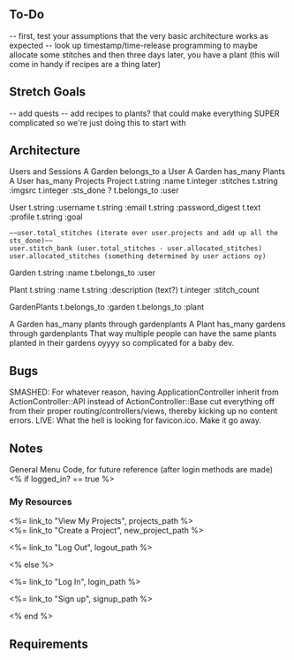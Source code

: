 ## To-Do
-- first, test your assumptions that the very basic architecture works as expected
-- look up timestamp/time-release programming to maybe allocate some stitches and then three days later, you have a plant (this will come in handy if recipes are a thing later)

## Stretch Goals 
-- add quests
-- add recipes to plants? that could make everything SUPER complicated so we're just doing this to start with

## Architecture
Users and Sessions
A Garden belongs_to a User
A Garden has_many Plants
A User has_many Projects
Project 
    t.string :name 
    t.integer :stitches 
    t.string :imgsrc 
    t.integer :sts_done ?
    t.belongs_to :user 

User
    t.string :username 
    t.string :email 
    t.string :password_digest 
    t.text :profile
    t.string :goal 
    
    ~~user.total_stitches (iterate over user.projects and add up all the sts_done)~~
    user.stitch_bank (user.total_stitches - user.allocated_stitches)
    user.allocated_stitches (something determined by user actions oy)

Garden
    t.string :name
    t.belongs_to :user 

Plant 
    t.string :name 
    t.string :description (text?)
    t.integer :stitch_count 

GardenPlants 
    t.belongs_to :garden
    t.belongs_to :plant 

A Garden has_many plants through gardenplants 
A Plant has_many gardens through gardenplants 
That way multiple people can have the same plants planted in their gardens oyyyy so complicated for a baby dev. 

## Bugs 
SMASHED: For whatever reason, having ApplicationController inherit from ActionController::API instead of ActionController::Base cut everything off from their proper routing/controllers/views, thereby kicking up no content errors. 
LIVE: What the hell is looking for favicon.ico. Make it go away.

## Notes 
General Menu Code, for future reference (after login methods are made)
<% if logged_in? == true %>
<h3>My Resources</h3>
<p><%= link_to "View My Projects", projects_path %><br>
<%= link_to "Create a Project", new_project_path %></p>
<p><%= link_to "Log Out", logout_path %></p>
<% else %>
<br>
<p><%= link_to "Log In", login_path %></p>
<p><%= link_to "Sign up", signup_path %></p>
<% end %>

## Requirements